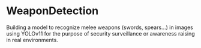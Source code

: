 # WeaponDetection
Building a model to recognize melee weapons (swords, spears...) in images using YOLOv11 for the purpose of security surveillance or awareness raising in real environments.
